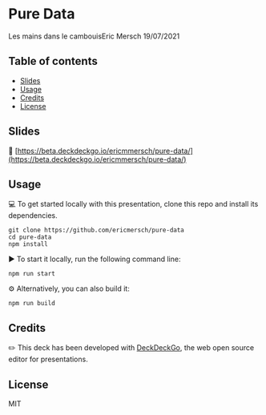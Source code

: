 # Pure Data

Les mains dans le cambouisEric Mersch 19/07/2021 

## Table of contents

- [Slides](#slides)
- [Usage](#usage)
- [Credits](#credits)
- [License](#license)

## Slides

🔗 [https://beta.deckdeckgo.io/ericmmersch/pure-data/](https://beta.deckdeckgo.io/ericmmersch/pure-data/)

## Usage

💻 To get started locally with this presentation, clone this repo and install its dependencies.

```
git clone https://github.com/ericmersch/pure-data
cd pure-data
npm install
```

▶️ To start it locally, run the following command line:

```
npm run start
```

⚙️ Alternatively, you can also build it:

```
npm run build
```

## Credits

✏️ This deck has been developed with [DeckDeckGo], the web open source editor for presentations.

## License

MIT

[DeckDeckGo]: https://deckdeckgo.com

